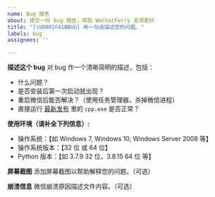 ```yaml
---
name: Bug 报告
about: 提交一份 bug 报告，帮助 WeChatFerry 变得更好
title: "[\U0001F41BBUG] 用一句话描述您的问题。"
labels: bug
assignees: ''

---
```


**描述这个 bug**
对 bug 作一个清晰简明的描述，包括：
- 什么问题？
- 是否安装后第一次启动就出现？
- 重启微信后能否解决？（使用任务管理器，杀掉微信进程）
- 直接运行 [最新发布](https://github.com/lich0821/WeChatFerry/releases/latest) 里的 `cpp.exe` 是否正常？

**使用环境（请补全下列信息）:**
- 操作系统：【如 Windows 7, Windows 10, Windows Server 2008 等】
- 操作系统版本：【32 位 或 64 位】
- Python 版本：【如 3.7.9 32 位，3.8.15 64 位 等】

**屏幕截图**
添加屏幕截图以帮助解释您的问题。（可选）

**崩溃信息**
微信崩溃原因描述文件内容。（可选）
